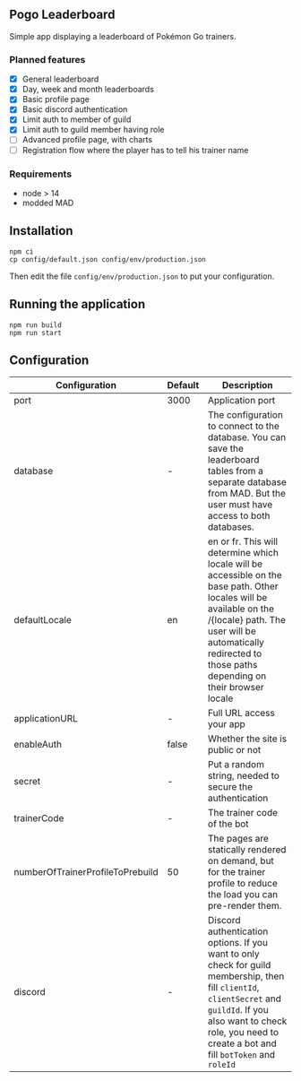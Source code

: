 ## Pogo Leaderboard

Simple app displaying a leaderboard of Pokémon Go trainers.

### Planned features

- [x] General leaderboard
- [x] Day, week and month leaderboards
- [x] Basic profile page
- [x] Basic discord authentication
- [x] Limit auth to member of guild
- [x] Limit auth to guild member having role
- [ ] Advanced profile page, with charts
- [ ] Registration flow where the player has to tell his trainer name

### Requirements

- node > 14
- modded MAD

## Installation

```shell
npm ci
cp config/default.json config/env/production.json
```

Then edit the file `config/env/production.json` to put your configuration.

## Running the application

```shell
npm run build
npm run start
```

## Configuration

| Configuration                    | Default | Description                                                                                                                                                                                                                       |
| -------------------------------- | ------- | --------------------------------------------------------------------------------------------------------------------------------------------------------------------------------------------------------------------------------- |
| port                             | 3000    | Application port                                                                                                                                                                                                                  |
| database                         | -       | The configuration to connect to the database. You can save the leaderboard tables from a separate database from MAD. But the user must have access to both databases.                                                             |
| defaultLocale                    | en      | en or fr. This will determine which locale will be accessible on the base path. Other locales will be available on the /{locale} path. The user will be automatically redirected to those paths depending on their browser locale |
| applicationURL                   | -       | Full URL access your app                                                                                                                                                                                                          |
| enableAuth                       | false   | Whether the site is public or not                                                                                                                                                                                                 |
| secret                           | -       | Put a random string, needed to secure the authentication                                                                                                                                                                          |
| trainerCode                      | -       | The trainer code of the bot                                                                                                                                                                                                       |
| numberOfTrainerProfileToPrebuild | 50      | The pages are statically rendered on demand, but for the trainer profile to reduce the load you can pre-render them.                                                                                                              |
| discord                          | -       | Discord authentication options. If you want to only check for guild membership, then fill `clientId`, `clientSecret` and `guildId`. If you also want to check role, you need to create a bot and fill `botToken` and `roleId`     |
